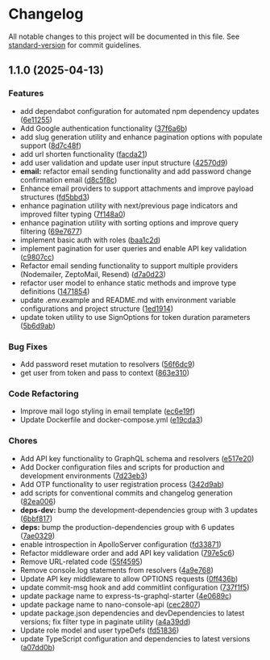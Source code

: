 # Changelog

All notable changes to this project will be documented in this file. See [standard-version](https://github.com/conventional-changelog/standard-version) for commit guidelines.

## 1.1.0 (2025-04-13)

### Features

* add dependabot configuration for automated npm dependency updates ([6e11255](https://github.com/miracleonyenma/express-ts-graphql-starter/commit/6e112554fe53750919bfa4ec2910d3a9ea4f345a))
* Add Google authentication functionality ([37f6a6b](https://github.com/miracleonyenma/express-ts-graphql-starter/commit/37f6a6b201d2fecc22c58a8a81312aafd9cd985f))
* add slug generation utility and enhance pagination options with populate support ([8d7c48f](https://github.com/miracleonyenma/express-ts-graphql-starter/commit/8d7c48f2f663d041f524892596f06f3e0d48e29f))
* add url shorten functionality ([facda21](https://github.com/miracleonyenma/express-ts-graphql-starter/commit/facda21ebded00c8f59ef00601b3b55932c406c1))
* add user validation and update user input structure ([42570d9](https://github.com/miracleonyenma/express-ts-graphql-starter/commit/42570d91b2d5ca2498b5ade26f1f290bfea2380b))
* **email:** refactor email sending functionality and add password change confirmation email ([d8c5f8c](https://github.com/miracleonyenma/express-ts-graphql-starter/commit/d8c5f8c90dfbbdbe1600a86bd92075d4b153357b))
* Enhance email providers to support attachments and improve payload structures ([fd5bbd3](https://github.com/miracleonyenma/express-ts-graphql-starter/commit/fd5bbd3598730d0567d92ece82ca1f69e089a59f))
* enhance pagination utility with next/previous page indicators and improved filter typing ([7f148a0](https://github.com/miracleonyenma/express-ts-graphql-starter/commit/7f148a064e89b4f335156b03bca91329dcffb5e5))
* enhance pagination utility with sorting options and improve query filtering ([69e7677](https://github.com/miracleonyenma/express-ts-graphql-starter/commit/69e767712574889e47832fa8b075913320a22e9b))
* implement basic auth with roles ([baa1c2d](https://github.com/miracleonyenma/express-ts-graphql-starter/commit/baa1c2dd85f95a66fe7f3594a6adeecaf8f3be16))
* implement pagination for user queries and enable API key validation ([c9807cc](https://github.com/miracleonyenma/express-ts-graphql-starter/commit/c9807cc471f204d0ec3bf98bd21608aa67f71571))
* Refactor email sending functionality to support multiple providers (Nodemailer, ZeptoMail, Resend) ([d7a0d23](https://github.com/miracleonyenma/express-ts-graphql-starter/commit/d7a0d230e035245f98a89981718a16d3ad61c7aa))
* refactor user model to enhance static methods and improve type definitions ([1471854](https://github.com/miracleonyenma/express-ts-graphql-starter/commit/1471854198df607f695e1dee0c0011cafb920675))
* update .env.example and README.md with environment variable configurations and project structure ([1ed1914](https://github.com/miracleonyenma/express-ts-graphql-starter/commit/1ed19140dc8327df3628a7a8259f7d009e59fed2))
* update token utility to use SignOptions for token duration parameters ([5b6d9ab](https://github.com/miracleonyenma/express-ts-graphql-starter/commit/5b6d9ab7a493832f0583e64cc3e7d6eb031bb791))

### Bug Fixes

* Add password reset mutation to resolvers ([56f6dc9](https://github.com/miracleonyenma/express-ts-graphql-starter/commit/56f6dc984d6e09c328e246796642256db0f03b6f))
* get user from token and pass to context ([863e310](https://github.com/miracleonyenma/express-ts-graphql-starter/commit/863e310afe20b227e283827adc49ad107f4db2f4))

### Code Refactoring

* Improve mail logo styling in email template ([ec6e19f](https://github.com/miracleonyenma/express-ts-graphql-starter/commit/ec6e19f331158d5b77325f8ecb0719c6d4d98ee0))
* Update Dockerfile and docker-compose.yml ([e19cda3](https://github.com/miracleonyenma/express-ts-graphql-starter/commit/e19cda3dcd942f666f4952b31d62657f79c270ff))

### Chores

* Add API key functionality to GraphQL schema and resolvers ([e517e20](https://github.com/miracleonyenma/express-ts-graphql-starter/commit/e517e20c77377e002cdfe80a41531c859090df6c))
* Add Docker configuration files and scripts for production and development environments ([7d23eb3](https://github.com/miracleonyenma/express-ts-graphql-starter/commit/7d23eb31bf59dddb783ef7bd25f195c10b19ecc7))
* Add OTP functionality to user registration process ([342d9ab](https://github.com/miracleonyenma/express-ts-graphql-starter/commit/342d9ab6badb04ea043bcf55da977930f0ccd6d9))
* add scripts for conventional commits and changelog generation ([82ea006](https://github.com/miracleonyenma/express-ts-graphql-starter/commit/82ea0064c4826662d37ee61f862b49b379585e0a))
* **deps-dev:** bump the development-dependencies group with 3 updates ([6bbf817](https://github.com/miracleonyenma/express-ts-graphql-starter/commit/6bbf817ca33d028f389d1c6d0bc6242eed0d8070))
* **deps:** bump the production-dependencies group with 6 updates ([7ae0329](https://github.com/miracleonyenma/express-ts-graphql-starter/commit/7ae032931c81e9991c9270ac71b2eb6be277de94))
* enable introspection in ApolloServer configuration ([fd33871](https://github.com/miracleonyenma/express-ts-graphql-starter/commit/fd33871d45f73aa9ee58c45f06f48f8c9f642f63))
* Refactor middleware order and add API key validation ([797e5c6](https://github.com/miracleonyenma/express-ts-graphql-starter/commit/797e5c65b01a1970503dc6450202b9f13caeb20c))
* Remove  URL-related code ([55f4595](https://github.com/miracleonyenma/express-ts-graphql-starter/commit/55f45950923153c31822078ae7f87c0a5744c17e))
* Remove console.log statements from resolvers ([4a9e768](https://github.com/miracleonyenma/express-ts-graphql-starter/commit/4a9e7682bb817e11b7d3f77171d79417f8450604))
* Update API key middleware to allow OPTIONS requests ([0ff436b](https://github.com/miracleonyenma/express-ts-graphql-starter/commit/0ff436b7f6091e67f41dfff69f8fd3e2b8edd3b7))
* update commit-msg hook and add commitlint configuration ([737f1f5](https://github.com/miracleonyenma/express-ts-graphql-starter/commit/737f1f5afc45270dc47f34f1031bddc54da22a32))
* update package name to express-ts-graphql-starter ([4e0689c](https://github.com/miracleonyenma/express-ts-graphql-starter/commit/4e0689c312466398e583bc9b9246d315a5162ab7))
* update package name to nano-console-api ([cec2807](https://github.com/miracleonyenma/express-ts-graphql-starter/commit/cec280787e46d3dde4d97a43fb8e20baf6e3df9b))
* update package.json dependencies and devDependencies to latest versions; fix filter type in paginate utility ([a4a39dd](https://github.com/miracleonyenma/express-ts-graphql-starter/commit/a4a39dd53a85dbb2cbbdbd38bb7a8a4ad4e6e919))
* Update role model and user typeDefs ([fd51836](https://github.com/miracleonyenma/express-ts-graphql-starter/commit/fd51836e48d918dabe8673c920fa90af2a33ce32))
* update TypeScript configuration and dependencies to latest versions ([a07dd0b](https://github.com/miracleonyenma/express-ts-graphql-starter/commit/a07dd0b4fe04d83f4a64e70cbe2f79b7ed148ea1))
